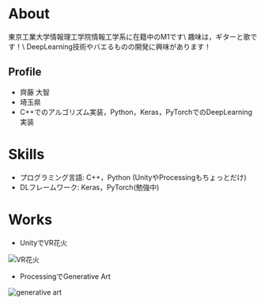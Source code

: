 # About
東京工業大学情報理工学院情報工学系に在籍中のM1です\\
趣味は，ギターと歌です！\\
DeepLearning技術やバエるものの開発に興味があります！

## Profile
- 齊藤 大智
- 埼玉県
- C++でのアルゴリズム実装，Python，Keras，PyTorchでのDeepLearning実装

# Skills
- プログラミング言語: C++，Python (UnityやProcessingもちょっとだけ)
- DLフレームワーク: Keras，PyTorch(勉強中)

# Works
- UnityでVR花火
<img src="https://imgur.com/4pyeZk9" alt="VR花火" title="VR花火">

- ProcessingでGenerative Art
<img src="https://imgur.com/Jr8UpJa" alt="generative art" title="generative art">
